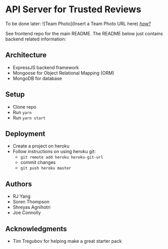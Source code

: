 # API Server for Trusted Reviews

To be done later:
![Team Photo](Insert a Team Photo URL here)
[*how?*](https://help.github.com/articles/about-readmes/#relative-links-and-image-paths-in-readme-files)

See frontend repo for the main README.  The README below just contains backend related information:

## Architecture

* ExpressJS backend framework
* Mongoose for Object Relational Mapping (ORM)
* MongoDB for database

## Setup

* Clone repo
* Run `yarn`
* Run `yarn start`

## Deployment

* Create a project on heroku
* Follow instructions on using heroku git:
    * `git remote add heroku heroku-git-url`
    * commit changes
    * `git push heroku master`

## Authors

* RJ Yang
* Soren Thompson
* Shreyas Agnihotri
* Joe Connolly

## Acknowledgments
* Tim Tregubov for helping make a great starter pack